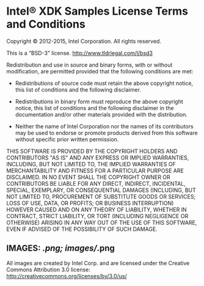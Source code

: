 Intel® XDK Samples License Terms and Conditions
===============================================

Copyright © 2012-2015, Intel Corporation. All rights reserved.

This is a “BSD-3” license. <http://www.tldrlegal.com/l/bsd3>

Redistribution and use in source and binary forms, with or without modification,
are permitted provided that the following conditions are met:

-   Redistributions of source code must retain the above copyright notice, this
    list of conditions and the following disclaimer.

-   Redistributions in binary form must reproduce the above copyright notice,
    this list of conditions and the following disclaimer in the documentation
    and/or other materials provided with the distribution.

-   Neither the name of Intel Corporation nor the names of its contributors may
    be used to endorse or promote products derived from this software without
    specific prior written permission.

THIS SOFTWARE IS PROVIDED BY THE COPYRIGHT HOLDERS AND CONTRIBUTORS "AS IS" AND
ANY EXPRESS OR IMPLIED WARRANTIES, INCLUDING, BUT NOT LIMITED TO, THE IMPLIED
WARRANTIES OF MERCHANTABILITY AND FITNESS FOR A PARTICULAR PURPOSE ARE
DISCLAIMED. IN NO EVENT SHALL THE COPYRIGHT OWNER OR CONTRIBUTORS BE LIABLE FOR
ANY DIRECT, INDIRECT, INCIDENTAL, SPECIAL, EXEMPLARY, OR CONSEQUENTIAL DAMAGES
(INCLUDING, BUT NOT LIMITED TO, PROCUREMENT OF SUBSTITUTE GOODS OR SERVICES;
LOSS OF USE, DATA, OR PROFITS; OR BUSINESS INTERRUPTION) HOWEVER CAUSED AND ON
ANY THEORY OF LIABILITY, WHETHER IN CONTRACT, STRICT LIABILITY, OR TORT
(INCLUDING NEGLIGENCE OR OTHERWISE) ARISING IN ANY WAY OUT OF THE USE OF THIS
SOFTWARE, EVEN IF ADVISED OF THE POSSIBILITY OF SUCH DAMAGE.


IMAGES: *.png; images/*.png
---------------------------
All images are created by Intel Corp. and are licensed under the
Creative Commons Attribution 3.0 license: <http://creativecommons.org/licenses/by/3.0/us/>